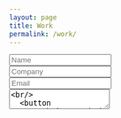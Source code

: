 ```yaml
---
layout: page
title: Work
permalink: /work/
---
```


<form action="{form-endpoint}" method="POST">
  <input type="text" name="name" placeholder="Name" required><br/>
  <input type="text" name="company" placeholder="Company" required><br/>
  <input type="email" name="email" placeholder="Email" required><br/>
  <textarea name="message" placeholder="Message" required><br/>
  <button type="submit">Send</button>
</form>
